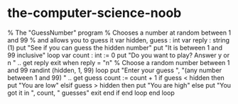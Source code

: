 the-computer-science-noob
=========================
% The "GuessNumber" program
% Chooses a number at random between 1 and 99
% and allows you to guess it
var hidden, guess : int
var reply : string (1)
put "See if you can guess the hidden number"
put "It is between 1 and 99 inclusive"
loop
    var count : int := 0
    put "Do you want to play? Answer y or n " ..
    get reply
    exit when reply = "n"
    % Choose a random number between 1 and 99
    randint (hidden, 1, 99)
    loop
        put "Enter your guess ",
            "(any number between 1 and 99) " ..
        get guess
        count := count + 1
        if guess < hidden then
            put "You are low"
        elsif guess > hidden then
            put "You are high"
        else
            put "You got it in ", count, " guesses"
            exit
        end if
    end loop
end loop
